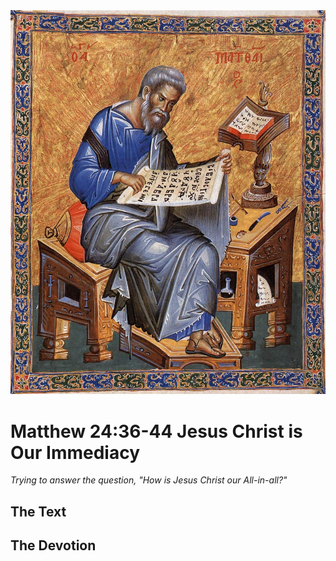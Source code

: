 <img class="intro-right" src="../images/art-matthew.jpg">

# Matthew 24:36-44 Jesus Christ is Our Immediacy

*Trying to answer the question, "How is Jesus Christ our All-in-all?"*

## The Text

## The Devotion